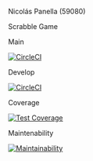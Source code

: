 Nicolás Panella (59080)

Scrabble Game

Main

[![CircleCI](https://dl.circleci.com/status-badge/img/gh/um-computacion-tm/scrabble-2023-Niqoo10/tree/main.svg?style=svg)](https://dl.circleci.com/status-badge/redirect/gh/um-computacion-tm/scrabble-2023-Niqoo10/tree/main)

Develop

[![CircleCI](https://dl.circleci.com/status-badge/img/gh/um-computacion-tm/scrabble-2023-Niqoo10/tree/develop.svg?style=svg)](https://dl.circleci.com/status-badge/redirect/gh/um-computacion-tm/scrabble-2023-Niqoo10/tree/develop)

Coverage

[![Test Coverage](https://api.codeclimate.com/v1/badges/02fae121bbb60b8909fc/test_coverage)](https://codeclimate.com/github/um-computacion-tm/scrabble-2023-Niqoo10/test_coverage)


Maintenability

[![Maintainability](https://api.codeclimate.com/v1/badges/02fae121bbb60b8909fc/maintainability)](https://codeclimate.com/github/um-computacion-tm/scrabble-2023-Niqoo10/maintainability)

